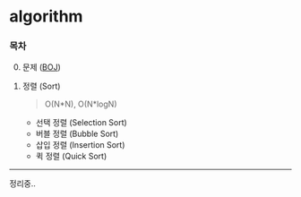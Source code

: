 # algorithm

### 목차

00. 문제 ([BOJ](https://www.acmicpc.net))

01. 정렬 (Sort)
    > O(N\*N), O(N\*logN)
    * 선택 정렬 (Selection Sort)
    * 버블 정렬 (Bubble Sort)
    * 삽입 정렬 (Insertion Sort)
    * 퀵 정렬 (Quick Sort)
---
정리중..